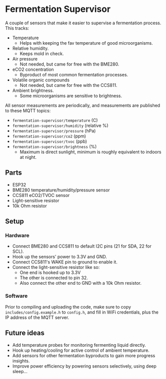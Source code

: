 # Fermentation Supervisor

A couple of sensors that make it easier to supervise a fermentation process.
This tracks:

* Temperature
  * Helps with keeping the fav temperature of good microorganisms.
* Relative humidity.
  * Keeps mold in check.
* Air pressure
  * Not needed, but came for free with the BME280.
* eCO2 concentration
  * Byproduct of most common fermentation processes.
* Volatile organic compounds
  * Not needed, but came for free with the CCS811.
* Ambient brightness.
  * Some microorganisms are sensitive to brightness.

All sensor measurements are periodically, and measurements are published to these MQTT topics:

* `fermentation-supervisor/temperature` (C)
* `fermentation-supervisor/humidity` (relative %)
* `fermentation-supervisor/pressure` (hPa)
* `fermentation-supervisor/co2` (ppm)
* `fermentation-supervisor/tvoc` (ppb)
* `fermentation-supervisor/brightness` (%)
  * Maximum is direct sunlight, minimum is roughly equivalent to indoors at night.

## Parts

* ESP32
* BME280 temperature/humidity/pressure sensor
* CCS811 eCO2/TVOC sensor
* Light-sensitive resistor
* 10k Ohm resistor

## Setup

### Hardware

* Connect BME280 and CCS811 to default I2C pins (21 for SDA, 22 for SCL).
* Hook up the sensors' power to 3.3V and GND.
* Connect CCS811's WAKE pin to ground to enable it.
* Connect the light-sensitive resistor like so:
  * One end is hooked up to 3.3V
  * The other is connected to pin 32.
  * Also connect the other end to GND with a 10k Ohm resistor.

### Software

Prior to compiling and uploading the code, make sure to copy `includes/config.example.h` to
`config.h`, and fill in WiFi credentials, plus the IP address of the MQTT server.

## Future ideas

* Add temperature probes for monitoring fermenting liquid directly.
* Hook up heating/cooling for active control of ambient temperature.
* Add sensors for other fermentation byproducts to gain more progress insights.
* Improve power efficiency by powering sensors selectively, using deep sleep...